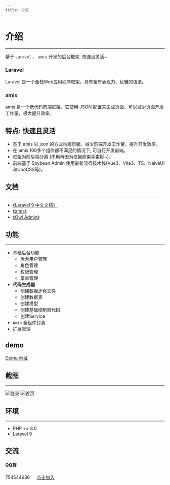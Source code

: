 ```yaml
---
title: 介绍
---
```


# 介绍

***
基于 `Laravel` 、 `amis` 开发的后台框架. 快速且灵活~

### Laravel

Laravel 是一个全栈Web应用程序框架，具有富有表现力、优雅的语法。

### amis

amis 是一个低代码前端框架，它使用 JSON 配置来生成页面，可以减少页面开发工作量，极大提升效率。

## 特点: 快速且灵活
- 基于 amis 以 json 的方式构建页面，减少前端开发工作量，提升开发效率。
- 在 amis 100多个组件都不满足的情况下, 可自行开发前端。
- 框架为前后端分离 (不用再因为框架而束手束脚~)。
- 前端基于 Soybean Admin 使用最新流行技术栈(Vue3、Vite3、TS、NaiveUI和UnoCSS等)。


## 文档

***

- [《Laravel 9 中文文档》](https://learnku.com/docs/laravel/9.x/installation/12200)
- [《amis》](https://aisuda.bce.baidu.com/amis/zh-CN/docs/index)
- [《Owl Admin》](https://slowlyo.gitee.io/owl-admin-doc)

## 功能

***

- 基础后台功能
  - 后台用户管理
  - 角色管理
  - 权限管理
  - 菜单管理
- **代码生成器**
  - 创建数据迁移文件
  - 创建数据表
  - 创建模型
  - 创建基础控制器代码
  - 创建Service
- `Amis` 全组件封装
- 扩展管理

## demo
[Demo 地址](http://admin-demo.slowlyo.top)

## 截图

***
![登录](https://slowlyo.gitee.io/static/images/owl-admin/login-page.png)
![首页](https://slowlyo.gitee.io/static/images/owl-admin/home-page.png)

## 环境

***

- PHP >= 8.0
- Laravel 9

## 交流

#### QQ群

754544686 &emsp;
[点击加入](https://jq.qq.com/?_wv=1027&k=5La4Ir6c)